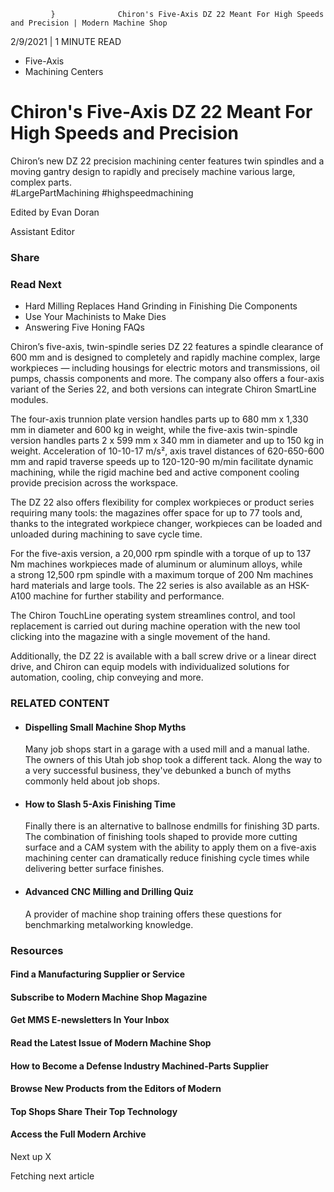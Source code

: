              }              Chiron's Five-Axis DZ 22 Meant For High Speeds and Precision | Modern Machine Shop   

2/9/2021 | 1 MINUTE READ

*   Five-Axis
*   Machining Centers

Chiron's Five-Axis DZ 22 Meant For High Speeds and Precision
============================================================

Chiron’s new DZ 22 precision machining center features twin spindles and a moving gantry design to rapidly and precisely machine various large, complex parts.  
#LargePartMachining #highspeedmachining

Edited by Evan Doran

Assistant Editor

### Share

### Read Next

*   Hard Milling Replaces Hand Grinding in Finishing Die Components
*   Use Your Machinists to Make Dies
*   Answering Five Honing FAQs

Chiron’s five-axis, twin-spindle series DZ 22 features a spindle clearance of 600 mm and is designed to completely and rapidly machine complex, large workpieces — including housings for electric motors and transmissions, oil pumps, chassis components and more. The company also offers a four-axis variant of the Series 22, and both versions can integrate Chiron SmartLine modules.

The four-axis trunnion plate version handles parts up to 680 mm x 1,330 mm in diameter and 600 kg in weight, while the five-axis twin-spindle version handles parts 2 x 599 mm x 340 mm in diameter and up to 150 kg in weight. Acceleration of 10-10-17 m/s², axis travel distances of 620-650-600 mm and rapid traverse speeds up to 120-120-90 m/min facilitate dynamic machining, while the rigid machine bed and active component cooling provide precision across the workspace.

The DZ 22 also offers flexibility for complex workpieces or product series requiring many tools: the magazines offer space for up to 77 tools and, thanks to the integrated workpiece changer, workpieces can be loaded and unloaded during machining to save cycle time.

For the five-axis version, a 20,000 rpm spindle with a torque of up to 137 Nm machines workpieces made of aluminum or aluminum alloys, while a strong 12,500 rpm spindle with a maximum torque of 200 Nm machines hard materials and large tools. The 22 series is also available as an HSK-A100 machine for further stability and performance.

The Chiron TouchLine operating system streamlines control, and tool replacement is carried out during machine operation with the new tool clicking into the magazine with a single movement of the hand.

Additionally, the DZ 22 is available with a ball screw drive or a linear direct drive, and Chiron can equip models with individualized solutions for automation, cooling, chip conveying and more.

### RELATED CONTENT

*   #### Dispelling Small Machine Shop Myths
    
    Many job shops start in a garage with a used mill and a manual lathe. The owners of this Utah job shop took a different tack. Along the way to a very successful business, they've debunked a bunch of myths commonly held about job shops.
    
*   #### How to Slash 5-Axis Finishing Time
    
    Finally there is an alternative to ballnose endmills for finishing 3D parts. The combination of finishing tools shaped to provide more cutting surface and a CAM system with the ability to apply them on a five-axis machining center can dramatically reduce finishing cycle times while delivering better surface finishes.
    
*   #### Advanced CNC Milling and Drilling Quiz
    
    A provider of machine shop training offers these questions for benchmarking metalworking knowledge.
    

### Resources

#### Find a Manufacturing Supplier or Service

#### Subscribe to Modern Machine Shop Magazine

#### Get MMS E-newsletters In Your Inbox

#### Read the Latest Issue of Modern Machine Shop

#### How to Become a Defense Industry Machined-Parts Supplier

#### Browse New Products from the Editors of Modern

#### Top Shops Share Their Top Technology

#### Access the Full Modern Archive

Next up X

Fetching next article